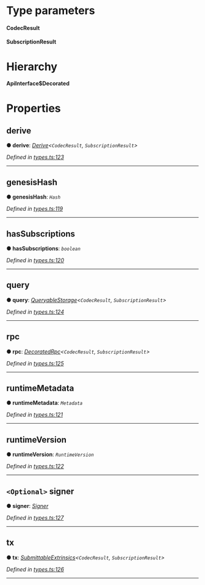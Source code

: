 

# Type parameters
#### CodecResult 
#### SubscriptionResult 
# Hierarchy

**ApiInterface$Decorated**

# Properties

<a id="derive"></a>

##  derive

**● derive**: *[Derive](_types_.derive.md)<`CodecResult`, `SubscriptionResult`>*

*Defined in [types.ts:123](https://github.com/polkadot-js/api/blob/4e8bc10/packages/api/src/types.ts#L123)*

___
<a id="genesishash"></a>

##  genesisHash

**● genesisHash**: *`Hash`*

*Defined in [types.ts:119](https://github.com/polkadot-js/api/blob/4e8bc10/packages/api/src/types.ts#L119)*

___
<a id="hassubscriptions"></a>

##  hasSubscriptions

**● hasSubscriptions**: *`boolean`*

*Defined in [types.ts:120](https://github.com/polkadot-js/api/blob/4e8bc10/packages/api/src/types.ts#L120)*

___
<a id="query"></a>

##  query

**● query**: *[QueryableStorage](_types_.queryablestorage.md)<`CodecResult`, `SubscriptionResult`>*

*Defined in [types.ts:124](https://github.com/polkadot-js/api/blob/4e8bc10/packages/api/src/types.ts#L124)*

___
<a id="rpc"></a>

##  rpc

**● rpc**: *[DecoratedRpc](_types_.decoratedrpc.md)<`CodecResult`, `SubscriptionResult`>*

*Defined in [types.ts:125](https://github.com/polkadot-js/api/blob/4e8bc10/packages/api/src/types.ts#L125)*

___
<a id="runtimemetadata"></a>

##  runtimeMetadata

**● runtimeMetadata**: *`Metadata`*

*Defined in [types.ts:121](https://github.com/polkadot-js/api/blob/4e8bc10/packages/api/src/types.ts#L121)*

___
<a id="runtimeversion"></a>

##  runtimeVersion

**● runtimeVersion**: *`RuntimeVersion`*

*Defined in [types.ts:122](https://github.com/polkadot-js/api/blob/4e8bc10/packages/api/src/types.ts#L122)*

___
<a id="signer"></a>

## `<Optional>` signer

**● signer**: *[Signer](_types_.signer.md)*

*Defined in [types.ts:127](https://github.com/polkadot-js/api/blob/4e8bc10/packages/api/src/types.ts#L127)*

___
<a id="tx"></a>

##  tx

**● tx**: *[SubmittableExtrinsics](_types_.submittableextrinsics.md)<`CodecResult`, `SubscriptionResult`>*

*Defined in [types.ts:126](https://github.com/polkadot-js/api/blob/4e8bc10/packages/api/src/types.ts#L126)*

___

